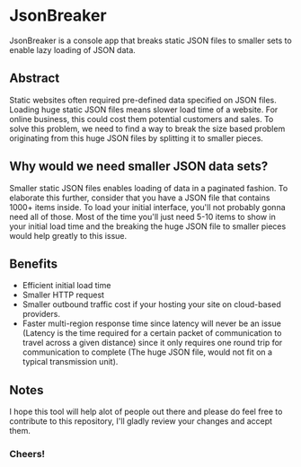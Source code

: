 # JsonBreaker
JsonBreaker is a console app that breaks static JSON files to smaller sets to enable lazy loading of JSON data.

## Abstract
Static websites often required pre-defined data specified on JSON files. Loading huge static JSON files means slower load time of a website. For online business, this could cost them potential customers and sales. To solve this problem, we need to find a way to break the size based problem originating from this huge JSON files by splitting it to smaller pieces. 

## Why would we need smaller JSON data sets?
Smaller static JSON files enables loading of data in a paginated fashion. To elaborate this further, consider that you have a JSON file that contains 1000+ items inside. To load your initial interface, you'll not probably gonna need all of those. Most of the time you'll just need 5-10 items to show in your initial load time and the breaking the huge JSON file to smaller pieces would help greatly to this issue.

## Benefits
- Efficient initial load time
- Smaller HTTP request
- Smaller outbound traffic cost if your hosting your site on cloud-based providers.
- Faster multi-region response time since latency will never be an issue (Latency is the time required for a certain packet of communication to travel across a given distance) since it only requires one round trip for communication to complete (The huge JSON file, would not fit on a typical transmission unit).

## Notes

I hope this tool will help alot of people out there and please do feel free to contribute to this repository, I'll gladly review your changes and accept them.

### Cheers!
